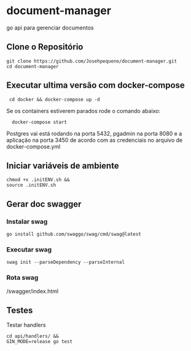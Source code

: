# document-manager

go api para gerenciar documentos

## Clone o Repositório

```powershell-interactive
git clone https://github.com/Josehpequeno/document-manager.git
cd document-manager
```

## Executar ultima versão com docker-compose

```shell
 cd docker && docker-compose up -d
```

Se os containers estiverem parados rode o comando abaixo:

```shell
  docker-compose start
```

Postgres vai está rodando na porta 5432, pgadmin na porta 8080 e a aplicação na porta 3450 de acordo com as credenciais no arquivo de docker-compose.yml

## Iniciar variáveis de ambiente

```shell
chmod +x .initENV.sh &&
source .initENV.sh
```

## Gerar doc swagger

### Instalar swag

```shell
go install github.com/swaggo/swag/cmd/swag@latest
```

### Executar swag

```shell
swag init --parseDependency --parseInternal
```

### Rota swag

/swagger/index.html

## Testes

Testar handlers

```
cd api/handlers/ &&
GIN_MODE=release go test
```
